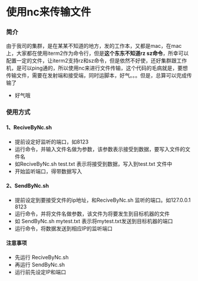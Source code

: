 # 使用nc来传输文件
### 简介
由于我司的集群，是在某某不知道的地方，发的工作本，又都是mac，在mac上，大家都在使用iterm2作为命令行，但是**这个东东不知道rz sz命令**，所幸可以配置一定的文件，让iterm2支持rz和sz命令，但是依然不好使，还好集群跟工作机，是可以ping通的，所以使用nc来进行文件传输，这个代码的毛病就是，要想传输文件，需要在发射端和接受端，同时运脚本，好气。。。但是，总算可以完成传输了

* 好气哦

### 使用方式
#### 1、ReciveByNc.sh

* 提前设定好监听的端口，如8123
* 运行命令，并输入文件名做为参数，该参数表示接受到数据，要写入文件的文件名
* 如ReciveByNc.sh test.txt 表示将接受到数据，写入到test.txt 文件中
* 开始监听端口，得带数据写入

#### 2、SendByNc.sh

* 提前设定到要接受文件的ip地址，和ReciveByNc.sh 监听的端口。如127.0.0.1 8123
* 运行命令，并将文件名做参数，该文件为将要发生到目标机器的文件
* 如 SendByNc.sh mytest.txt 表示将mytest.txt发送到目标机器的端口
* 运行命令，将数据发送到相应IP的监听端口

#### 注意事项
* 先运行 ReciveByNc.sh
* 再运行 SendByNc.sh
* 运行前先设定IP和端口

